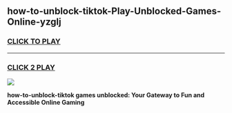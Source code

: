 
## how-to-unblock-tiktok-Play-Unblocked-Games-Online-yzglj
<h3>
<a href="https://premium76.site?title=how-to-unblock-tiktok&ref=25A">CLICK TO PLAY</a></h3>
<hr>

<h3>
<a href="https://premium76.site?title=how-to-unblock-tiktok&ref=25A">CLICK 2 PLAY</a>
  
</h3>

<a href="https://premium76.site?title=how-to-unblock-tiktok&ref=25A"><img src="https://clearcache.store/games.png"></a>


**how-to-unblock-tiktok games unblocked: Your Gateway to Fun and Accessible Online Gaming**
